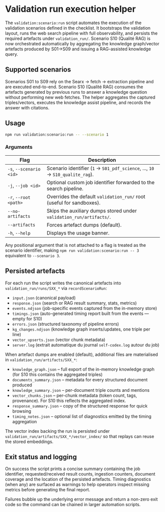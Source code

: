 # Validation run execution helper

The `validation:scenario:run` script automates the execution of the validation
scenarios defined in the checklist. It bootstraps the validation layout, runs
the web search pipeline with full observability, and persists the required
artefacts under `validation_run/`. Scenario S10 (Qualité RAG) is now orchestrated
automatically by aggregating the knowledge graph/vector artefacts produced by
S01→S09 and issuing a RAG-assisted knowledge query.

## Supported scenarios

Scenarios S01 to S09 rely on the Searx → fetch → extraction pipeline and are
executed end-to-end. Scenario S10 (Qualité RAG) consumes the artefacts generated
by previous runs to answer a knowledge question without performing new web
fetches. The helper aggregates the captured triples/vectors, executes the
knowledge assist pipeline, and records the answer with citations.

## Usage

```bash
npm run validation:scenario:run -- --scenario 1
```

### Arguments

| Flag | Description |
| ---- | ----------- |
| `-s`, `--scenario <id>` | Scenario identifier (`1` → `S01_pdf_science`, ..., `10` → `S10_qualite_rag`). |
| `-j`, `--job <id>` | Optional custom job identifier forwarded to the search pipeline. |
| `-r`, `--root <path>` | Overrides the default `validation_run/` root (useful for sandboxes). |
| `--no-artifacts` | Skips the auxiliary dumps stored under `validation_run/artifacts/`. |
| `--artifacts` | Forces artefact dumps (default). |
| `-h`, `--help` | Displays the usage banner. |

Any positional argument that is not attached to a flag is treated as the
scenario identifier, making `npm run validation:scenario:run -- 3` equivalent to
`--scenario 3`.

## Persisted artefacts

For each run the script writes the canonical artefacts into
`validation_run/runs/SXX_*` via `recordScenarioRun`:

- `input.json` (canonical payload)
- `response.json` (search or RAG result summary, stats, metrics)
- `events.ndjson` (job-specific events captured from the in-memory store)
- `timings.json` (auto-generated timing report built from the events — empty for S10)
- `errors.json` (structured taxonomy of pipeline errors)
- `kg_changes.ndjson` (knowledge graph inserts/updates, one triple per line)
- `vector_upserts.json` (vector chunk metadata)
- `server.log` (extrait automatique du journal `self-codex.log` autour du job)

When artefact dumps are enabled (default), additional files are materialised in
`validation_run/artifacts/SXX_*`:

- `knowledge_graph.json` – full export of the in-memory knowledge graph (for S10 this contains the aggregated triples)
- `documents_summary.json` – metadata for every structured document produced
- `knowledge_summary.json` – per-document triple counts and mentions
- `vector_chunks.json` – per-chunk metadata (token count, tags, provenance). For S10 this reflects the aggregated index.
- `response_summary.json` – copy of the structured response for quick browsing
- `timing_notes.json` – optional list of diagnostics emitted by the timing
  aggregation

The vector index backing the run is persisted under
`validation_run/artifacts/SXX_*/vector_index/` so that replays can reuse the
stored embeddings.

## Exit status and logging

On success the script prints a concise summary containing the job identifier,
requested/received result counts, ingestion counters, document coverage and the
location of the persisted artefacts. Timing diagnostics (when any) are surfaced
as warnings to help operators inspect missing metrics before generating the
final report.

Failures bubble up the underlying error message and return a non-zero exit code
so the command can be chained in larger automation scripts.
